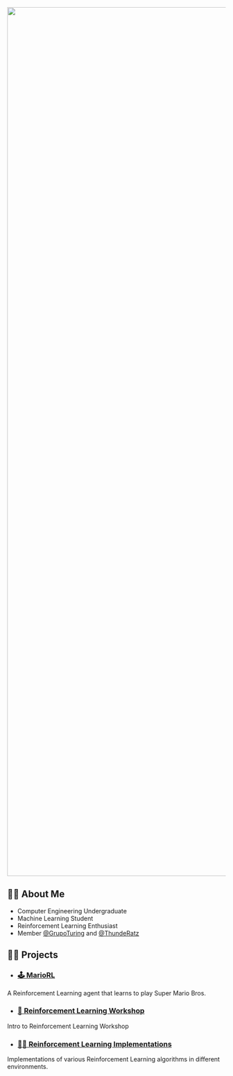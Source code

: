 <img src="https://drive.google.com/uc?export=view&id=19rWe4umhkU8GQCzbOMLtesnPPbpmMj4p" width="2000" />

## 👨‍💻 About Me

 - Computer Engineering Undergraduate
 - Machine Learning Student
 - Reinforcement Learning Enthusiast
 - Member [@GrupoTuring](https://github.com/GrupoTuring) and [@ThundeRatz](https://github.com/ThundeRatz)

## 👷‍♂️ Projects

 - ### [🕹 MarioRL](https://github.com/Berbardo/MarioRL)

A Reinforcement Learning agent that learns to play Super Mario Bros.

- ### [👾 Reinforcement Learning Workshop](https://github.com/GrupoTuring/Workshop-de-Aprendizado-por-Reforco)

Intro to Reinforcement Learning Workshop

- ### [👨‍💻 Reinforcement Learning Implementations](https://github.com/Berbardo/Aprendizado-por-Reforco)

Implementations of various Reinforcement Learning algorithms in different environments. 

<!--
**Berbardo/Berbardo** is a ✨ _special_ ✨ repository because its `README.md` (this file) appears on your GitHub profile.

Here are some ideas to get you started:

- 🔭 I’m currently working on ...
- 🌱 I’m currently learning ...
- 👯 I’m looking to collaborate on ...
- 🤔 I’m looking for help with ...
- 💬 Ask me about ...
- 📫 How to reach me: ...
- 😄 Pronouns: ...
- ⚡ Fun fact: ...
-->
